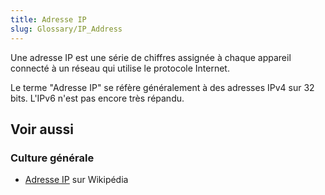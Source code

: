 ```yaml
---
title: Adresse IP
slug: Glossary/IP_Address
---
```


Une adresse IP est une série de chiffres assignée à chaque appareil connecté à un réseau qui utilise le protocole Internet.

Le terme "Adresse IP" se réfère généralement à des adresses IPv4 sur 32 bits. L'IPv6 n'est pas encore très répandu.

## Voir aussi

### Culture générale

- [Adresse IP](https://fr.wikipedia.org/wiki/Adresse_IP) sur Wikipédia
